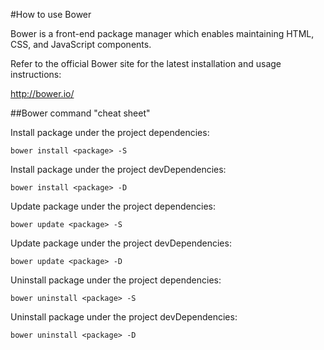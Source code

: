 #How to use Bower

Bower is a front-end package manager which enables maintaining HTML, CSS, and JavaScript components.

Refer to the official Bower site for the latest installation and usage instructions:

http://bower.io/

##Bower command "cheat sheet"

Install package under the project dependencies:

`bower install <package> -S`

Install package under the project devDependencies:

`bower install <package> -D`

Update package under the project dependencies:

`bower update <package> -S`

Update package under the project devDependencies:

`bower update <package> -D`

Uninstall package under the project dependencies:

`bower uninstall <package> -S`

Uninstall package under the project devDependencies:

`bower uninstall <package> -D`
